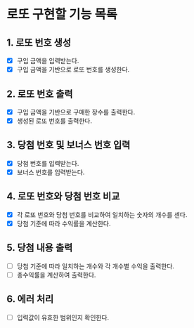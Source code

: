 # 로또 구현할 기능 목록

## 1. 로또 번호 생성

- [X] 구입 금액을 입력받는다.
- [X] 구입 금액을 기반으로 로또 번호를 생성한다.

## 2. 로또 번호 출력

- [X] 구입 금액을 기반으로 구매한 장수를 출력한다.
- [X] 생성된 로또 번호를 출력한다.

## 3. 당첨 번호 및 보너스 번호 입력

- [X] 당첨 번호를 입력받는다.
- [X] 보너스 번호를 입력받는다.

## 4. 로또 번호와 당첨 번호 비교

- [X] 각 로또 번호와 당첨 번호를 비교하여 일치하는 숫자의 개수를 센다.
- [X] 당첨 기준에 따라 수익률을 계산한다.

## 5. 당첨 내용 출력

- [ ] 당첨 기준에 따라 일치하는 개수와 각 개수별 수익을 출력한다.
- [ ] 총수익률을 계산하여 출력한다.

## 6. 에러 처리

- [ ] 입력값이 유효한 범위인지 확인한다.
